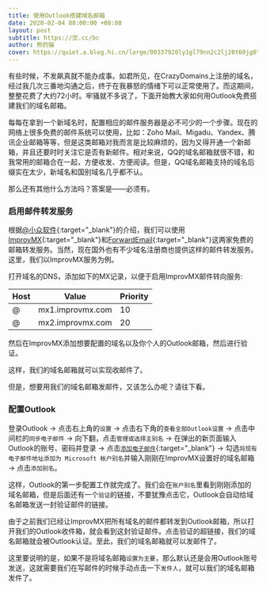 ```yaml
---
title: 使用Outlook搭建域名邮箱
date: 2020-02-04 08:00:00 +08:00
layout: post
subtitle: https://🈳.cc/bc
author: 熊的猫
cover: https://quiet.a.blog.hi.cn/large/00337920ly1gl79nn2c2lj20t60jg0tp.jpg
---
```


有些时候，不发飙真就不能办成事。如君所见，在CrazyDomains上注册的域名，经过我几次三番地沟通之后，终于在我暴怒的情绪下可以正常使用了。而这期间，整整花费了大约72小时。牢骚就不多说了，下面开始教大家如何用Outlook免费搭建我们的域名邮箱。

每每在拿到一个新域名时，配置相应的邮件服务器是必不可少的一个步骤。现在的网络上很多免费的邮件系统可以使用，比如：Zoho Mail、Migadu、Yandex、腾讯企业邮箱等等，但是这类邮箱对我而言是比较麻烦的，因为又得开通一个新邮箱，并且还要时时关注它是否有新邮件。相对来说，QQ的域名邮箱就很不错，和我常用的邮箱合在一起，方便收发、方便阅读。但是，QQ域名邮箱支持的域名后缀实在太少，新域名和国别域名几乎都不认。

那么还有其他什么方法吗？答案是——必须有。

### 启用邮件转发服务

根据[@小众软件](https://www.appinn.com/improv-mx/){:target="_blank"}的介绍，我们可以使用[ImprovMX](https://improvmx.com/){:target="_blank"}和[ForwardEmail](https://forwardemail.net/zh){:target="_blank"}这两家免费的邮箱转发服务。当然，现在国外也有不少域名注册商也提供这样的邮件转发服务。这里，我们以ImprovMX服务为例。

打开域名的DNS，添加如下的MX记录，以便于启用ImprovMX邮件转向服务:

|  Host | Value  |  Priority |
| ------------ | ------------ | ------------ |
|  @ |  mx1.improvmx.com |  10 |
|  @ |  mx2.improvmx.com |  20 |

然后在ImprovMX添加想要配置的域名以及你个人的Outlook邮箱，然后进行验证。

这样，我们的域名邮箱就可以实现收邮件了。

但是，想要用我们的域名邮箱发邮件，又该怎么办呢？请往下看。

### 配置Outlook

登录Outlook → 点击右上角的`设置` → 点击右下角的`查看全部Outlook设置` → 点击中间栏的`同步电子邮件` → 向下翻，点击`管理或选择主别名` → 在弹出的新页面输入Outlook的账号、密码并登录 → 点击[`添加电子邮件`](https://account.live.com/AddAssocId?uaid=561d21f919814d29826c6435d2bcefed){:target="_blank"} → 勾选`将现有电子邮件地址添加为 Microsoft 帐户别名`并输入刚刚在ImprovMX设置好的域名邮箱 → 点击`添加别名`。

这样，Outlook的第一步配置工作就完成了。我们会在`账户别名`里看到刚刚添加的域名邮箱，但是后面还有一个`验证`的链接，不要犹豫点击它，Outlook会自动给域名邮箱发送一封验证邮件的链接。

由于之前我们已经让ImprovMX把所有域名的邮件都转发到Outlook邮箱，所以打开我们的Outlook收件箱，就会看到这封验证邮件。点击验证的超链接，我们的域名邮箱就会被Outlook认证。至此，我们的域名邮箱就可以发邮件了。

这里要说明的是，如果不是将域名邮箱`设置为主要`，那么默认还是会用Outlook账号发送，这就需要我们在写邮件的时候手动点击一下`发件人`，就可以我们的域名邮箱发件了。